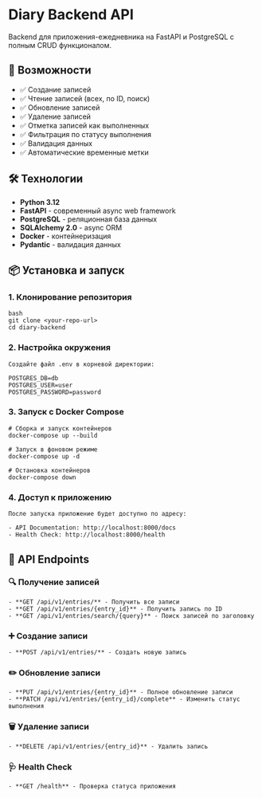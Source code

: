 # Diary Backend API

Backend для приложения-ежедневника на FastAPI и PostgreSQL с полным CRUD функционалом.

## 🚀 Возможности

- ✅ Создание записей
- ✅ Чтение записей (всех, по ID, поиск)
- ✅ Обновление записей
- ✅ Удаление записей
- ✅ Отметка записей как выполненных
- ✅ Фильтрация по статусу выполнения
- ✅ Валидация данных
- ✅ Автоматические временные метки

## 🛠️ Технологии

- **Python 3.12**
- **FastAPI** - современный async web framework
- **PostgreSQL** - реляционная база данных
- **SQLAlchemy 2.0** - async ORM
- **Docker** - контейнеризация
- **Pydantic** - валидация данных

## 📦 Установка и запуск

### 1. Клонирование репозитория
```
bash
git clone <your-repo-url>
cd diary-backend
```

### 2. Настройка окружения
```
Создайте файл .env в корневой директории:

POSTGRES_DB=db
POSTGRES_USER=user
POSTGRES_PASSWORD=password
```

### 3. Запуск с Docker Compose
```
# Сборка и запуск контейнеров
docker-compose up --build

# Запуск в фоновом режиме
docker-compose up -d

# Остановка контейнеров
docker-compose down
```

### 4. Доступ к приложению
```
После запуска приложение будет доступно по адресу:

- API Documentation: http://localhost:8000/docs
- Health Check: http://localhost:8000/health
```

## 📡 API Endpoints

### 🔍 Получение записей
```
- **GET /api/v1/entries/** - Получить все записи
- **GET /api/v1/entries/{entry_id}** - Получить запись по ID
- **GET /api/v1/entries/search/{query}** - Поиск записей по заголовку
```

### ➕ Создание записи
```
- **POST /api/v1/entries/** - Создать новую запись
```

### ✏️ Обновление записи
```
- **PUT /api/v1/entries/{entry_id}** - Полное обновление записи
- **PATCH /api/v1/entries/{entry_id}/complete** - Изменить статус выполнения
```

### 🗑️ Удаление записи
```
- **DELETE /api/v1/entries/{entry_id}** - Удалить запись
```

### 🩺 Health Check
```
- **GET /health** - Проверка статуса приложения
```